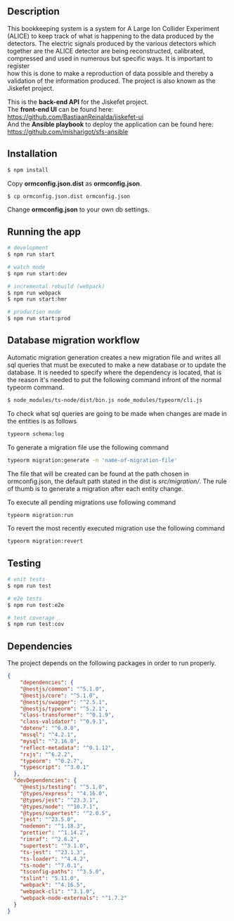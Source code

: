 ## Description
This bookkeeping system is a system for A Large Ion Collider Experiment
(ALICE) to keep track of what is happening to the data produced by the detectors. The electric signals produced by the various detectors which
together are the ALICE detector are being reconstructed, calibrated, compressed and used in numerous but specific ways. It is important to register  
how this is done to make a reproduction of data possible and thereby a validation of the information produced. The project is also known as the
Jiskefet project.  

This is the **back-end API** for the Jiskefet project.   
The **front-end UI** can be found here: https://github.com/BastiaanReinalda/jiskefet-ui  
And the **Ansible playbook** to deploy the application can be found here: https://github.com/misharigot/sfs-ansible

## Installation

```bash
$ npm install
```
Copy **ormconfig.json.dist** as **ormconfig.json**.
```bash
$ cp ormconfig.json.dist ormconfig.json
```

Change **ormconfig.json** to your own db settings.

## Running the app

```bash
# development
$ npm run start

# watch mode
$ npm run start:dev

# incremental rebuild (webpack)
$ npm run webpack
$ npm run start:hmr

# production mode
$ npm run start:prod
```

## Database migration workflow
Automatic migration generation creates a new migration file and writes all sql queries that must be executed to make a new database or to update the database.
It is needed to specify where the dependency is located, that is the reason it's needed to put the following command infront of the normal typeorm command.
```bash
$ node_modules/ts-node/dist/bin.js node_modules/typeorm/cli.js
```

To check what sql queries are going to be made when changes are made in the entities is as follows
```bash
typeorm schema:log
```

To generate a migration file use the following command
```bash
typeorm migration:generate -n 'name-of-migration-file'
```
The file that will be created can be found at the path chosen in ormconfig.json, the default path stated in the dist is *src/migration/*.
The rule of thumb is to generate a migration after each entity change.

To execute all pending migrations use following command
```bash
typeorm migration:run
```

To revert the most recently executed migration use the following command
```bash
typeorm migration:revert
```

## Testing

```bash
# unit tests
$ npm run test

# e2e tests
$ npm run test:e2e

# test coverage
$ npm run test:cov
```

## Dependencies

The project depends on the following packages in order to run properly.

```JSON
{
    "dependencies": {
    "@nestjs/common": "^5.1.0",
    "@nestjs/core": "^5.1.0",
    "@nestjs/swagger": "^2.5.1",
    "@nestjs/typeorm": "^5.2.1",
    "class-transformer": "^0.1.9",
    "class-validator": "^0.9.1",
    "dotenv": "^6.0.0",
    "mssql": "^4.2.1",
    "mysql": "^2.16.0",
    "reflect-metadata": "^0.1.12",
    "rxjs": "^6.2.2",
    "typeorm": "^0.2.7",
    "typescript": "^3.0.1"
  },
  "devDependencies": {
    "@nestjs/testing": "^5.1.0",
    "@types/express": "^4.16.0",
    "@types/jest": "^23.3.1",
    "@types/node": "^10.7.1",
    "@types/supertest": "^2.0.5",
    "jest": "^23.5.0",
    "nodemon": "^1.18.3",
    "prettier": "^1.14.2",
    "rimraf": "^2.6.2",
    "supertest": "^3.1.0",
    "ts-jest": "^23.1.3",
    "ts-loader": "^4.4.2",
    "ts-node": "^7.0.1",
    "tsconfig-paths": "^3.5.0",
    "tslint": "5.11.0",
    "webpack": "^4.16.5",
    "webpack-cli": "^3.1.0",
    "webpack-node-externals": "^1.7.2"
  }
}
```
